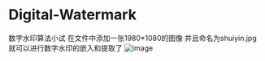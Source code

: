 # Digital-Watermark
数字水印算法小试
在文件中添加一张1980*1080的图像
并且命名为shuiyin.jpg
就可以进行数字水印的嵌入和提取了
![image](https://user-images.githubusercontent.com/61741332/147665150-16a4551f-922d-4942-b90e-d28b8da85380.png)
